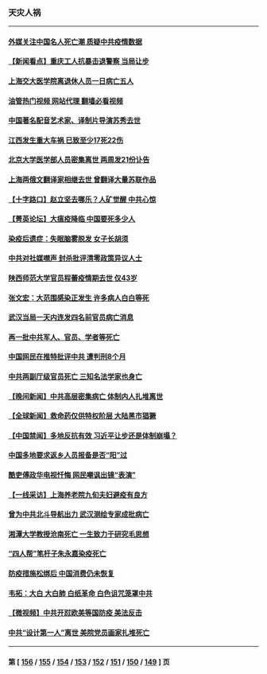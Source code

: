 ### 天灾人祸
---
#### [外媒关注中国名人死亡潮 质疑中共疫情数据](../../pages/ncid280/n13901749.md?01090845) 
#### [【新闻看点】重庆工人抗暴击退警察 当局让步](../../pages/ncid280/n13901851.md?01090845) 
#### [上海交大医学院离退休人员一日病亡五人](../../pages/ncid280/n13901825.md?01090845) 
#### [油管热门视频 网站代理 翻墙必看视频](http://138.2.39.72:81/youtube.html?epic-marker?01090845)
#### [中国著名配音艺术家、译制片导演苏秀去世](../../pages/ncid280/n13901905.md?01090845) 
#### [江西发生重大车祸 已致至少17死22伤](../../pages/ncid280/n13901880.md?01090845) 
#### [北京大学医学部人员密集离世 两周发21份讣告](../../pages/ncid280/n13901816.md?01090845) 
#### [上海两俄文翻译家相继去世 曾翻译大量苏联作品](../../pages/ncid280/n13901812.md?01090845) 
#### [【十字路口】赵立坚去哪乐？人矿觉醒 中共心惊](../../pages/ncid280/n13901678.md?01090845) 
#### [【菁英论坛】大瘟疫降临 中国要死多少人](../../pages/ncid280/n13901823.md?01090845) 
#### [染疫后遗症：失眠脑雾脱发 女子长胡须](../../pages/ncid280/n13901807.md?01090845) 
#### [中共对社媒噤声 封杀批评清零政策异议人士](../../pages/ncid280/n13901681.md?01090845) 
#### [陕西师范大学官员程蕾疫情期去世 仅43岁](../../pages/ncid280/n13901562.md?01090845) 
#### [张文宏：大范围感染正发生 许多病人白白等死](../../pages/ncid280/n13901563.md?01090845) 
#### [武汉当局一天内连发四名前官员病亡消息](../../pages/ncid280/n13901593.md?01090845) 
#### [再一批中共军人、官员、学者等死亡](../../pages/ncid280/n13901566.md?01090845) 
#### [中国网民在推特批评中共 遭判刑8个月](../../pages/ncid280/n13901620.md?01090845) 
#### [中共两副厅级官员死亡 三知名法学家也身亡](../../pages/ncid280/n13901334.md?01090845) 
#### [【晚间新闻】中共高层密集病亡 体制内人扎堆离世](../../pages/ncid280/n13901510.md?01090845) 
#### [【全球新闻】救命药仅供特权阶层 大陆黑市猖獗](../../pages/ncid280/n13901304.md?01090845) 
#### [【中国禁闻】多地反抗有效 习近平让步还是体制崩塌？](../../pages/ncid280/n13901105.md?01090845) 
#### [中国多地要求返乡人员报备是否“阳”过](../../pages/ncid280/n13901485.md?01090845) 
#### [酷吏傅政华电视忏悔 网民嘲讽出镜“表演”](../../pages/ncid280/n13901429.md?01090845) 
#### [【一线采访】上海养老院九旬夫妇避疫有良方](../../pages/ncid280/n13901282.md?01090845) 
#### [曾为中共北斗导航出力 武汉测绘专家成批病亡](../../pages/ncid280/n13901300.md?01090845) 
#### [湘潭大学教授沧南死亡 一生致力于研究毛思想](../../pages/ncid280/n13901240.md?01090845) 
#### [“四人帮”笔杆子朱永嘉染疫死亡](../../pages/ncid280/n13901202.md?01090845) 
#### [防疫措施松绑后 中国消费仍未恢复](../../pages/ncid280/n13901054.md?01090845) 
#### [韦拓：大白 大白肺 白纸革命 白色诅咒笼罩中共](../../pages/ncid280/n13901066.md?01090845) 
#### [【微视频】中共开怼欧美等国防疫 美法反击](../../pages/ncid280/n13900969.md?01090845) 
#### [中共“设计第一人”离世 美院党员画家扎堆死亡](../../pages/ncid280/n13901090.md?01090845) 

---
#### 第 [ [156](./156.md?01090845) / [155](./155.md?01090845) / [154](./154.md?01090845) / [153](./153.md?01090845) / [152](./152.md?01090845) / [151](./151.md?01090845) / [150](./150.md?01090845) / [149](./149.md?01090845) ] 页

